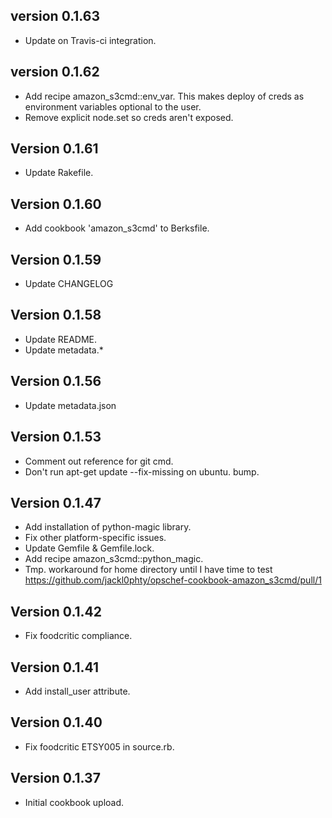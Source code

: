 version 0.1.63
--------------
* Update on Travis-ci integration.

version 0.1.62
--------------
* Add recipe amazon_s3cmd::env_var. This makes deploy of creds
  as environment variables optional to the user.
* Remove explicit node.set so creds aren't exposed.

Version 0.1.61
--------------
* Update Rakefile.

Version 0.1.60
--------------
* Add cookbook 'amazon_s3cmd' to Berksfile.

Version 0.1.59
--------------
* Update CHANGELOG

Version 0.1.58
--------------
* Update README.
* Update metadata.*

Version 0.1.56
--------------
* Update metadata.json

Version 0.1.53
--------------
* Comment out reference for git cmd.
* Don't run apt-get update --fix-missing on ubuntu. bump.

Version 0.1.47
--------------
* Add installation of python-magic library.
* Fix other platform-specific issues.
* Update Gemfile & Gemfile.lock.
* Add recipe amazon_s3cmd::python_magic.
* Tmp. workaround for home directory until I have time to test https://github.com/jackl0phty/opschef-cookbook-amazon_s3cmd/pull/1

Version 0.1.42
--------------
* Fix foodcritic compliance.

Version 0.1.41
--------------
* Add install_user attribute.

Version 0.1.40
--------------
* Fix foodcritic ETSY005 in source.rb.

Version 0.1.37
-------------
* Initial cookbook upload.

